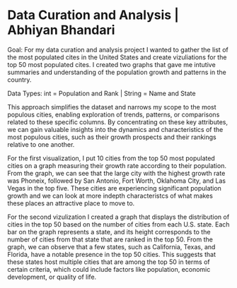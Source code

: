 # Data Curation and Analysis | Abhiyan Bhandari

Goal: For my data curation and analysis project I wanted to gather the list of the most populated cites in the United States and create vizuliations for the top 50 most populated cites. I created two graphs that gave me intutive summaries and understanding of the population growth and patterns in the country. 

Data Types: int = Population and Rank | String = Name and State

This approach simplifies the dataset and narrows my scope to the most populous cities, enabling exploration of trends, patterns, or comparisons related to these specific columns. By concentrating on these key attributes, we can gain valuable insights into the dynamics and characteristics of the most populous cities, such as their growth prospects and their rankings relative to one another.

For the first visualization, I put 10 cities from the top 50 most populated cities on a graph measuring their growth rate according to their population. From the graph, we can see that the large city with the highest growth rate was Phoneix, followed by San Antonio, Fort Worth, Oklahoma City, and Las Vegas in the top five. These cities are experiencing significant population growth and we can look at more indepth characteristcs of what makes these places an attractive place to move to.

For the second vizulization I created a graph that displays the distribution of cities in the top 50 based on the number of cities from each U.S. state. Each bar on the graph represents a state, and its height corresponds to the number of cities from that state that are ranked in the top 50. From the graph, we can observe that a few states, such as California, Texas, and Florida, have a notable presence in the top 50 cities. This suggests that these states host multiple cities that are among the top 50 in terms of certain criteria, which could include factors like population, economic development, or quality of life.

